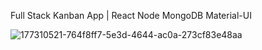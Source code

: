 Full Stack Kanban App | React Node MongoDB Material-UI

![177310521-764f8ff7-5e3d-4644-ac0a-273cf83e48aa](C:\Users\admin\Desktop\177310521-764f8ff7-5e3d-4644-ac0a-273cf83e48aa.gif)